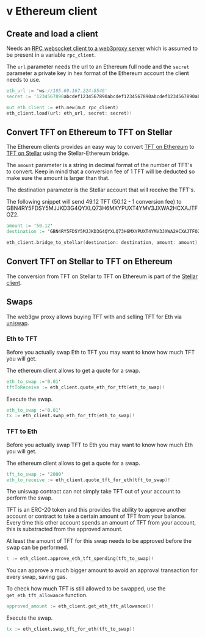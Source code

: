 # v Ethereum client

## Create and load a client

Needs an [RPC websocket client to a web3proxy server](../vclients.md#rpc-websocket-client) which is assumed to be present in a variable `rpc_client`.

The `url` parameter needs the url to an Ethereum full node and the `secret` parameter a private key in hex format of the Ethereum account the client needs to use.

```v
eth_url := 'ws://185.69.167.224:8546'
secret := '1234567890abcdef1234567890abcdef1234567890abcdef1234567890abcdef'

mut eth_client := eth.new(mut rpc_client)
eth_client.load(url: eth_url, secret: secret)!
```

## Convert TFT on Ethereum to TFT on Stellar

The Ethereum  clients provides an easy way to convert [TFT on Ethereum](https://github.com/threefoldfoundation/tft/tree/main/ethereum) to  [TFT on Stellar](https://github.com/threefoldfoundation/tft-stellar) using the Stellar-Ethereum bridge.

The `amount` parameter is a string in decimal format of the number of TFT's to convert. Keep in mind that a conversion fee of 1 TFT will be deducted so make sure the amount is larger than that.

The destination parameter is the Stellar account that will receive the TFT's.

The following snippet will send 49.12 TFT (50.12 - 1 conversion fee) to GBN4RY5FDSY5MJJKD3G4QYXLQ73H6MXYPUXT4YMV3JXWA2HCXAJTFOZ2.

```v
amount := '50.12'
destination := 'GBN4RY5FDSY5MJJKD3G4QYXLQ73H6MXYPUXT4YMV3JXWA2HCXAJTFOZ2'

eth_client.bridge_to_stellar(destination: destination, amount: amount)!
```

## Convert TFT on Stellar to TFT on Ethereum

The conversion from TFT on Stellar to TFT on Ethereum  is part of the [Stellar client](../stellar/stellar.md#convert-tft-on-stellar-to-tft-on-ethereum).

## Swaps

The web3gw proxy allows buying TFT with and selling TFT for Eth via [uniswap](https://uniswap.org).

### Eth to TFT

Before you actually swap Eth to TFT you may want to know how much TFT you will get.

The ethereum client allows to get a quote for a swap.

```v
eth_to_swap :='0.01'
tftToReceive := eth_client.quote_eth_for_tft(eth_to_swap)!
```

Execute the swap.

```v
eth_to_swap :='0.01'
tx := eth_client.swap_eth_for_tft(eth_to_swap)!
```

### TFT to Eth

Before you actually swap TFT to Eth you may want to know how much Eth you will get.

The ethereum client allows to get a quote for a swap.

```v
tft_to_swap := '2000'
eth_to_receive := eth_client.quote_tft_for_eth(tft_to_swap)!
```

The uniswap contract can not simply take TFT out of your account to perform the swap.

TFT is an ERC-20 token and this provides the ability to approve another account or contract to take a certain amount of TFT from your balance. Every time this other account spends an amount of TFT from your account, this is substracted from the approved amount.

At least the amount of TFT for this swap needs to be approved before the swap can be performed.

```v
t := eth_client.approve_eth_tft_spending(tft_to_swap)!
```

You can approve a much bigger amount to avoid an approval transaction for every swap, saving gas.

To check how much TFT is still allowed to be swapped, use the `get_eth_tft_allowance` function.

```v
approved_amount := eth_client.get_eth_tft_allowance()!
```

Execute the swap.

```v
tx := eth_client.swap_tft_for_eth(tft_to_swap)!
```
